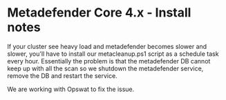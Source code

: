 # Metadefender Core 4.x - Install notes

If your cluster see heavy load and metadefender becomes slower and slower, you'll have to install our metacleanup.ps1 script as a schedule task every hour. Essentially the problem is that the metadefender DB cannot keep up with all the scan so we shutdown the metadefender service, remove the DB and restart the service.

We are working with Opswat to fix the issue.